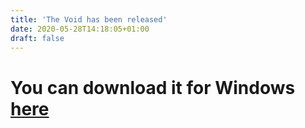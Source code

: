 ```yaml
---
title: 'The Void has been released'
date: 2020-05-28T14:18:05+01:00
draft: false
---
```


# You can download it for Windows [here](https://www.dropbox.com/s/htjzmrq2jyma9yn/setup.exe?dl=1)
